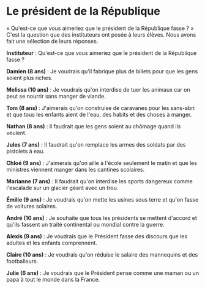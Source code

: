 # Le président de la République

« Qu'est-ce que vous aimeriez que le président de la République fasse ? » C'est la question que des instituteurs ont posée à leurs élèves. Nous avons fait une sélection de leurs réponses.

**Instituteur** : Qu'est-ce que vous aimeriez que le président de la République fasse ?

**Damien (8 ans)** : Je voudrais qu'il fabrique plus de billets pour que les gens soient plus riches.

**Melissa (10 ans)** : Je voudrais qu'on interdise de tuer les animaux car on peut se nourrir sans manger de viande.

**Tom (8 ans)** : J'aimerais qu'on construise de caravanes pour les sans-abri et que tous les enfants aient de l'eau, des habits et des choses à manger.

**Nathan (8 ans)** : Il faudrait que les gens soient au chômage quand ils veulent.

**Jules (7 ans)** : Il faudrait qu'on remplace les armes des soldats par des pistolets à eau.

**Chloé (9 ans)** : J'aimerais qu'on aille à l'école seulement le matin et que les ministres viennent manger dans les cantines scolaires.

**Marianne (7 ans)** : Il faudrait qu'on interdise les sports dangereux comme l'escalade sur un glacier géant avec un trou.

**Émilie (9 ans)** : Je voudrais qu'on mette les usines sous terre et qu'on fasse de voitures solaires.

**André (10 ans)** : Je souhaite que tous les présidents se mettent d'accord et qu'ils fassent un traité continental ou mondial contre la guerre.

**Alexis (9 ans)** : Je voudrais que le Président fasse des discours que les adultes et les enfants comprennent.

**Claire (10 ans)** : Je voudrais qu'on réduise le salaire des mannequins et des footballeurs.

**Julie (6 ans)** : Je voudrais que le Président pense comme une maman ou un papa à tout le monde dans la France.
